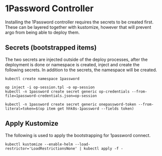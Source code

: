 # 1Password Controller

Installing the 1Password controller requires the secrets to be created first.
These can be layered together with kustomize, however that will prevent argo from being able to deploy them.


## Secrets (bootstrapped items)

The two secrets are injected outside of the deploy processes, after the deployment is done or namespace is created, inject and create the following secrets. In addition to the secrets, the namespace will be created.

```
kubectl create namespace 1password

op inject -i op-session.tpl -o op-session
kubectl -n 1password create secret generic op-credentials --from-file=1password-credentials.json=op-session

kubectl -n 1password create secret generic onepassword-token --from-literal=token=$(op item get hhk8s-1password --fields token)
```



## Apply Kustomize

The following is used to apply the bootstrapping for 1password connect.

```
kubectl kustomize --enable-helm --load-restrictor='LoadRestrictionsNone' | kubectl apply -f -
```